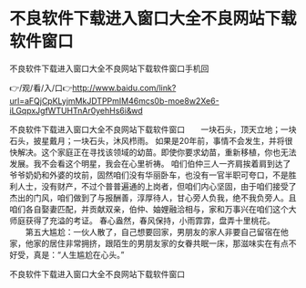 # 不良软件下载进入窗口大全不良网站下载软件窗口
不良软件下载进入窗口大全不良网站下载软件窗口手机回

👉/观/看/入/口👉http://www.baidu.com/link?url=aFQjCpKLyjmMkJDTPPmIM46mcs0b-moe8w2Xe6-iLGqpxJgfWTUHTnAr0yehHs6i&wd

不良软件下载进入窗口大全不良网站下载软件窗口　　一块石头，顶天立地；一块石头，披星戴月；一块石头，沐风栉雨。
如果是20年前，事情不会发生，并将很快解决。这个家庭正在寻找该领域的幼苗。即使你要求幼苗，重新移植，你也无法发展。我不会看这个明星，我会在心里祈祷。
咱们伯仲三人一齐肩挨着肩到达了爷爷奶奶和外婆的坟前，固然咱们没有华丽卧车，也没有一官半职可夸口，不是胜利人士，没有财产，不过个普普遍通的上岗者，但咱们内心坚固，由于咱们接受了杰出的门风，咱们做到了与报酬善，淳厚待人，甘心旁人负我，绝不我负旁人。且咱们各自娶妻匹配，并贡献双亲，伯仲、妯娌融洽相与，家和万事兴在咱们这个大师庭获得了充溢的考证。
	春心盎然，春风保持，小雨霏霏，盘弄十里桃花。
　　第五大尴尬：一伙人散了，自己想要回家，男朋友的家人非要自己留宿在他家，他家的居住非常拥挤，跟陌生的男朋友家的女眷共眠一床，那滋味实在有点不好受，真是：“人生尴尬在心头。”

不良软件下载进入窗口大全不良网站下载软件窗口
